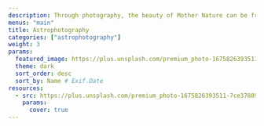 ```yaml
---
description: Through photography, the beauty of Mother Nature can be frozen in time. This category celebrates the magic of our planet and beyond — from the immensity of the great outdoors, to miraculous moments in your own backyard.
menus: "main"
title: Astrophotography
categories: ["astrophotography"]
weight: 3
params:
  featured_image: https://plus.unsplash.com/premium_photo-1675826393511-7ce378893229?q=80&w=1170&auto=format&fit=crop&ixlib=rb-4.0.3&ixid=M3wxMjA3fDB8MHxwaG90by1wYWdlfHx8fGVufDB8fHx8fA%3D%3D
  theme: dark
  sort_order: desc
  sort_by: Name # Exif.Date
resources:
  - src: https://plus.unsplash.com/premium_photo-1675826393511-7ce378893229?q=80&w=1170&auto=format&fit=crop&ixlib=rb-4.0.3&ixid=M3wxMjA3fDB8MHxwaG90by1wYWdlfHx8fGVufDB8fHx8fA%3D%3D
    params:
      cover: true
---
```

